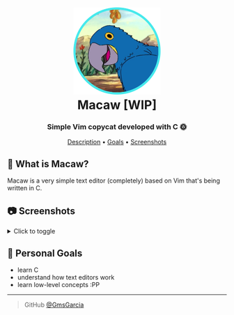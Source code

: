 <h1 align="center">
  <a href="https://github.com/GmsGarcia/macaw"><img src="https://raw.githubusercontent.com/GmsGarcia/macaw/master/media/logo.png" alt="Macaw" width="200"></a>
  <br>
  Macaw [WIP]
  <br>
</h1>

<h3 align="center">Simple Vim copycat developed with C 🌞</h3>

<p align="center">
  <a href="#description">Description</a> •
  <a href="#goals">Goals</a> •
  <a href="#screenshots">Screenshots</a>
</p>

<h2 id="description">🦜 What is Macaw?</h2>

Macaw is a very simple text editor (completely) based on Vim that's being written in C.

<h2 id="screenshots">📷 Screenshots</h2>

<details>
    <summary>Click to toggle</summary>
    <img src="https://raw.githubusercontent.com/GmsGarcia/macaw/master/media/screenshot_1.png" alt="Screenshot 1" width="600">
</details>

<h2 id="goals">🎯 Personal Goals</h2>

- learn C
- understand how text editors work
- learn low-level concepts :PP

---

> GitHub [@GmsGarcia](https://github.com/GmsGarcia)
